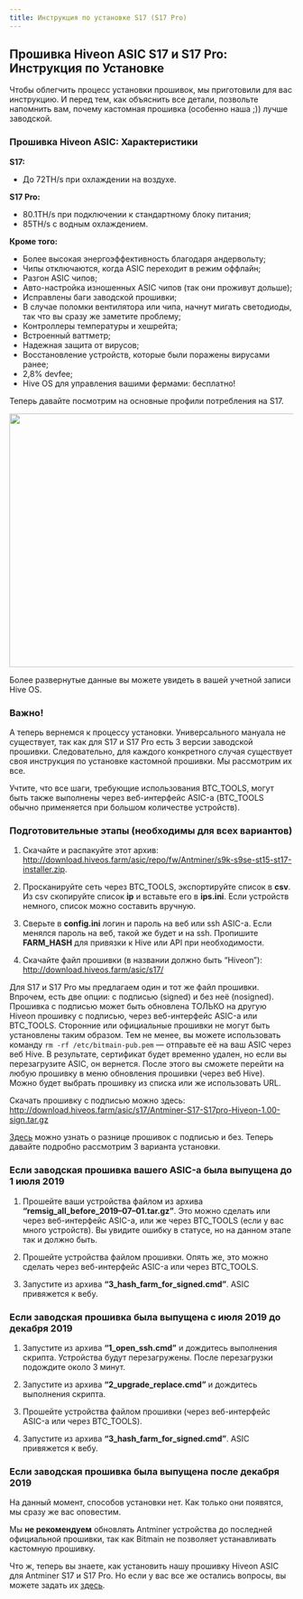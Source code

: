 ```yaml
---
title: Инструкция по установке S17 (S17 Pro)
---
```


## Прошивка Hiveon ASIC S17 и S17 Pro: Инструкция по Установке
Чтобы облегчить процесс установки прошивок, мы приготовили для вас инструкцию. И перед тем, как объяснить все детали, позвольте напомнить вам, почему кастомная прошивка (особенно наша ;)) лучше заводской.

### Прошивка Hiveon ASIC: Характеристики
**S17:**

- До 72TH/s при охлаждении на воздухе.

**S17 Pro:**

- 80.1TH/s при подключении к стандартному блоку питания;
- 85TH/s с водным охлаждением.

**Кроме того:**
- Более высокая энергоэффективность благодаря андервольту;
- Чипы отключаются, когда ASIC переходит в режим оффлайн;
- Разгон ASIC чипов;
- Авто-настройка изношенных ASIC чипов (так они проживут дольше);
- Исправлены баги заводской прошивки;
- В случае поломки вентилятора или чипа, начнут мигать светодиоды, так что вы сразу же заметите проблему;
- Контроллеры температуры и хешрейта;
- Встроенный ваттметр;
- Надежная защита от вирусов;
- Восстановление устройств, которые были поражены вирусами ранее;
- 2,8% devfee;
- Hive OS для управления вашими фермами: бесплатно!

Теперь давайте посмотрим на основные профили потребления на S17.

<img class="nm ph eq t u hy ak ih" width="800" height="450" role="presentation" src="https://miro.medium.com/max/1000/0*L4brHN5bMKa06B_3">

Более развернутые данные вы можете увидеть в вашей учетной записи Hive OS.

### Важно!
А теперь вернемся к процессу установки. Универсального мануала не существует, так как для S17 и S17 Pro есть 3 версии заводской прошивки. Следовательно, для каждого конкретного случая существует своя инструкция по установке кастомной прошивки. Мы рассмотрим их все.

Учтите, что все шаги, требующие использования BTC_TOOLS, могут быть также выполнены через веб-интерфейс ASIC-а (BTC_TOOLS обычно применяется при большом количестве устройств).

### Подготовительные этапы (необходимы для всех вариантов)
1. Скачайте и распакуйте этот архив: http://download.hiveos.farm/asic/repo/fw/Antminer/s9k-s9se-st15-st17-installer.zip.

2. Просканируйте сеть через BTC_TOOLS, экспортируйте список в **csv**. Из csv скопируйте список **ip** и вставьте его в **ips.ini**. Если устройств немного, список можно составить вручную.

3. Сверьте в **config.ini** логин и пароль на веб или ssh ASIC-а. Если менялся пароль на веб, такой же будет и на ssh. Пропишите **FARM_HASH** для привязки к Hive или API при необходимости.

4. Скачайте файл прошивки (в названии должно быть “Hiveon”):
http://download.hiveos.farm/asic/s17/

Для S17 и S17 Pro мы предлагаем один и тот же файл прошивки. Впрочем, есть две опции: с подписью (signed) и без неё (nosigned). Прошивка с подписью может быть обновлена ТОЛЬКО на другую Hiveon прошивку с подписью, через веб-интерфейс ASIC-а или BTC_TOOLS. Сторонние или официальные прошивки не могут быть установлены таким образом. Тем не менее, вы можете использовать команду `rm -rf /etc/bitmain-pub.pem` — отправьте её на ваш ASIC через веб Hive. В результате, сертификат будет временно удален, но если вы перезагрузите ASIC, он вернется. После этого вы сможете перейти на любую прошивку в меню обновления прошивки (через веб Hive). Можно будет выбрать прошивку из списка или же использовать URL.

Скачать прошивку с подписью можно здесь:
http://download.hiveos.farm/asic/s17/Antminer-S17-S17pro-Hiveon-1.00-sign.tar.gz

<a href="https://forum.hiveos.farm/t/hiveon-asic-s9-firmware-v1-02/13944/2">Здесь</a> можно узнать о разнице прошивок с подписью и без. Теперь давайте подробно рассмотрим 3 варианта установки.

### Если заводская прошивка вашего ASIC-а была выпущена до 1 июля 2019
1. Прошейте ваши устройства файлом из архива **“remsig_all_before_2019–07–01.tar.gz”**. Это можно сделать или через веб-интерфейс ASIC-а, или же через BTC_TOOLS (если у вас много устройств). Вы увидите ошибку в статусе, но на данном этапе так и должно быть.

2. Прошейте устройства файлом прошивки. Опять же, это можно сделать через веб-интерфейс ASIC-а или через BTC_TOOLS.

3. Запустите из архива **“3_hash_farm_for_signed.cmd”**. ASIC привяжется к вебу.

### Если заводская прошивка была выпущена с июля 2019 до декабря 2019
1. Запустите из архива **“1_open_ssh.cmd”** и дождитесь выполнения скрипта. Устройства будут перезагружены. После перезагрузки подождите около 3 минут.

2. Запустите из архива **“2_upgrade_replace.cmd”** и дождитесь выполнения скрипта.

3. Прошейте устройства файлом прошивки (через веб-интерфейс ASIC-а или через BTC_TOOLS).

4. Запустите из архива **“3_hash_farm_for_signed.cmd”**. ASIC привяжется к вебу.

### Если заводская прошивка была выпущена после декабря 2019
На данный момент, способов установки нет. Как только они появятся, мы сразу же вас оповестим.

Мы **не рекомендуем** обновлять Antminer устройства до последней официальной прошивки, так как Bitmain не позволяет устанавливать кастомную прошивку.

Что ж, теперь вы знаете, как установить нашу прошивку Hiveon ASIC для Antminer S17 и S17 Pro. Но если у вас все же остались вопросы, вы можете задать их <a href="https://t.me/hiveonasic">здесь</a>.
